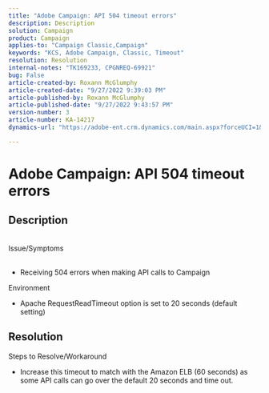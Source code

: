 ```yaml
---
title: "Adobe Campaign: API 504 timeout errors"
description: Description
solution: Campaign
product: Campaign
applies-to: "Campaign Classic,Campaign"
keywords: "KCS, Adobe Campaign, Classic, Timeout"
resolution: Resolution
internal-notes: "TK169233, CPGNREQ-69921"
bug: False
article-created-by: Roxann McGlumphy
article-created-date: "9/27/2022 9:39:03 PM"
article-published-by: Roxann McGlumphy
article-published-date: "9/27/2022 9:43:57 PM"
version-number: 3
article-number: KA-14217
dynamics-url: "https://adobe-ent.crm.dynamics.com/main.aspx?forceUCI=1&pagetype=entityrecord&etn=knowledgearticle&id=fb9fddcd-ac3e-ed11-9db1-00224808613b"

---
```

# Adobe Campaign: API 504 timeout errors

## Description

<br>Issue/Symptoms<br><br>
- Receiving 504 errors when making API calls to Campaign



Environment
- Apache RequestReadTimeout option is set to 20 seconds (default setting)



## Resolution

Steps to Resolve/Workaround
- Increase this timeout to match with the Amazon ELB (60 seconds) as some API calls can go over the default 20 seconds and time out.

